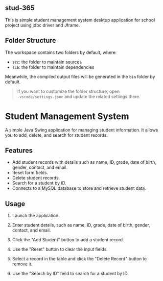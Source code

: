 ## stud-365

This is simple student management system desktop application for school project using jdbc driver and Jframe.

## Folder Structure

The workspace contains two folders by default, where:

- `src`: the folder to maintain sources
- `lib`: the folder to maintain dependencies

Meanwhile, the compiled output files will be generated in the `bin` folder by default.

> If you want to customize the folder structure, open `.vscode/settings.json` and update the related settings there.

# Student Management System

A simple Java Swing application for managing student information. It allows you to add, delete, and search for student records.

## Features

- Add student records with details such as name, ID, grade, date of birth, gender, contact, and email.
- Reset form fields.
- Delete student records.
- Search for a student by ID.
- Connects to a MySQL database to store and retrieve student data.

## Usage

1. Launch the application.

2. Enter student details, such as name, ID, grade, date of birth, gender, contact, and email.

3. Click the "Add Student" button to add a student record.

4. Use the "Reset" button to clear the input fields.

5. Select a record in the table and click the "Delete Record" button to remove it.

6. Use the "Search by ID" field to search for a student by ID.
